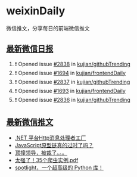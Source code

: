 # weixinDaily
微信推文，分享每日的前端微信推文

## [最新微信日报](https://github.com/kujian/weixinDaily/issues)

<!--START_SECTION:activity-->
1. ❗ Opened issue [#2838](https://github.com/kujian/githubTrending/issues/2838) in [kujian/githubTrending](https://github.com/kujian/githubTrending)
2. ❗ Opened issue [#1694](https://github.com/kujian/frontendDaily/issues/1694) in [kujian/frontendDaily](https://github.com/kujian/frontendDaily)
3. ❗ Opened issue [#2837](https://github.com/kujian/githubTrending/issues/2837) in [kujian/githubTrending](https://github.com/kujian/githubTrending)
4. ❗ Opened issue [#1693](https://github.com/kujian/frontendDaily/issues/1693) in [kujian/frontendDaily](https://github.com/kujian/frontendDaily)
5. ❗ Opened issue [#2836](https://github.com/kujian/githubTrending/issues/2836) in [kujian/githubTrending](https://github.com/kujian/githubTrending)
<!--END_SECTION:activity-->


## [最新微信推文](https://weixin.qdkfweb.cn/)

<!-- BLOG-POST-LIST:START -->
- [.NET 平台Http消息处理者工厂](https://weixin.qdkfweb.cn/42353.html)
- [JavaScript原型链真的过时了吗？](https://weixin.qdkfweb.cn/42361.html)
- [顶撞领导，被裁了。。。](https://weixin.qdkfweb.cn/42357.html)
- [太强了！35个爬虫实例.pdf](https://weixin.qdkfweb.cn/42363.html)
- [spotlight，一个超高级的 Python 库！](https://weixin.qdkfweb.cn/42364.html)
<!-- BLOG-POST-LIST:END -->